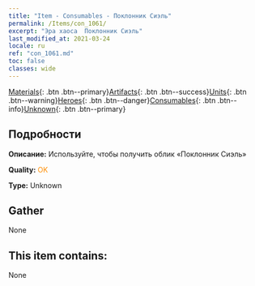 ```yaml
---
title: "Item - Consumables - Поклонник Сиэль"
permalink: /Items/con_1061/
excerpt: "Эра хаоса  Поклонник Сиэль"
last_modified_at: 2021-03-24
locale: ru
ref: "con_1061.md"
toc: false
classes: wide
---
```

 [Materials](/ru/Items/){: .btn .btn--primary}[Artifacts](/ru/Items/Artifacts/){: .btn .btn--success}[Units](/ru/Items/Units/){: .btn .btn--warning}[Heroes](/ru/Items/Heroes/){: .btn .btn--danger}[Consumables](/ru/Items/Consumables/){: .btn .btn--info}[Unknown](/ru/Items/Unknown/){: .btn .btn--primary}

## Подробности
 **Описание:** Используйте, чтобы получить облик «Поклонник Сиэль»

 **Quality:** <span style="color: #FF8C00">OK</span>

 **Type:** Unknown

## Gather

  None

## This item contains:

  None

